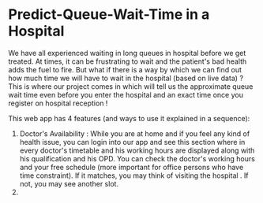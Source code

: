# Predict-Queue-Wait-Time in a Hospital

We have all experienced waiting in long queues in hospital before we get treated. At times, it can be frustrating to wait and the patient's bad health adds the fuel to fire. But what if there is a way by which we can find out how much time we will have to wait in the hospital (based on live data) ?
This is where our project comes in which will tell us the approximate queue wait time even before you enter the hospital and an exact time once you register on hospital reception !

This web app has 4 features (and ways to use it explained in a sequence):

1. Doctor's Availability : While you are at home and if you feel any kind of health issue, you can login into our app and see this section where in every doctor's timetable and his working hours are displayed along with his qualification and his OPD. You can check the doctor's working hours and your free schedule (more important for office persons who have time constraint). If it matches, you may think of visiting the hospital . If not, you may see another slot.
2. 
